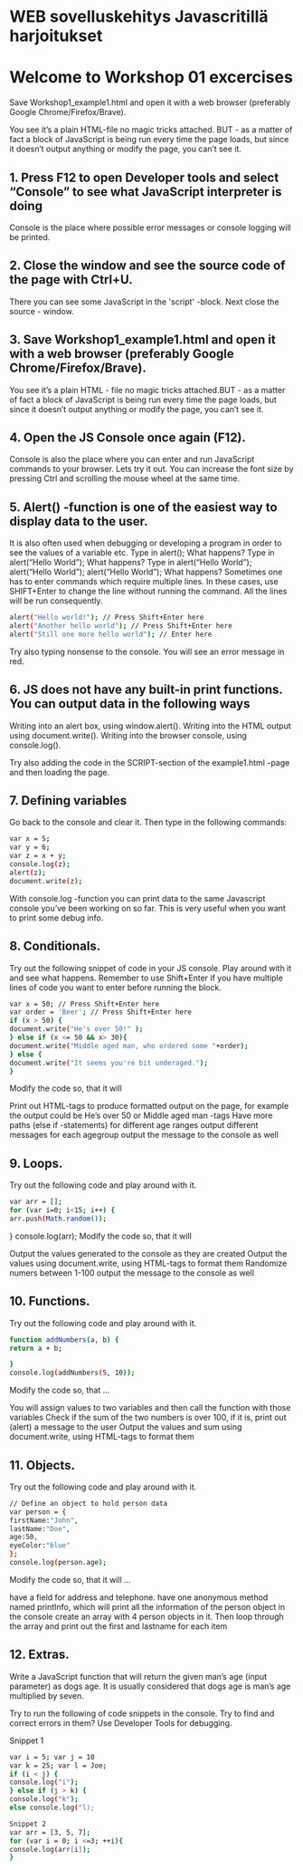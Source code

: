 # WEB sovelluskehitys Javascritillä harjoitukset

# Welcome to Workshop 01 excercises
Save Workshop1_example1.html and open it with a web browser (preferably Google Chrome/Firefox/Brave).

You see it’s a plain HTML-file no magic tricks attached. BUT - as a matter of fact a block of JavaScript is being run every time the page loads, but since it doesn’t output anything or modify the page, you can’t see it.


##  1. Press F12 to open Developer tools and select “Console” to see what JavaScript interpreter is doing

Console is the place where possible error messages or console logging will be printed.


##  2. Close the window and see the source code of the page with Ctrl+U.

There you can see some JavaScript in the 'script' -block. Next close the source - window.


##  3. Save Workshop1_example1.html and open it with a web browser (preferably Google Chrome/Firefox/Brave).

You see it’s a plain HTML - file no magic tricks attached.BUT - as a matter of fact a block of JavaScript is being run every time the page loads, but since it doesn’t output anything or modify the page, you can’t see it.


##  4. Open the JS Console once again (F12).

Console is also the place where you can enter and run JavaScript commands to your browser. Lets try it out. You can increase the font size by pressing Ctrl and scrolling the mouse wheel at the same time.


##  5. Alert() -function is one of the easiest way to display data to the user.

It is also often used when debugging or developing a program in order to see the values of a variable etc.
Type in alert(); What happens?
Type in alert(“Hello World”); What happens?
Type in alert(“Hello World”); alert(“Hello World”); alert(“Hello World”); What happens?
Sometimes one has to enter commands which require multiple lines. In these cases, use SHIFT+Enter to change the line without running the command. All the lines will be run consequently.

```bash
alert("Hello world!"); // Press Shift+Enter here
alert("Another hello world"); // Press Shift+Enter here
alert("Still one more hello world"); // Enter here
```
Try also typing nonsense to the console. You will see an error message in red.


##  6. JS does not have any built-in print functions. You can output data in the following ways

Writing into an alert box, using window.alert().
Writing into the HTML output using document.write().
Writing into the browser console, using console.log().

Try also adding the code in the SCRIPT-section of the example1.html -page and then loading the page.

##  7. Defining variables

Go back to the console and clear it. Then type in the following commands:
```bash
var x = 5;
var y = 6;
var z = x + y;
console.log(z);
alert(z);
document.write(z);
```
With console.log -function you can print data to the same Javascript console you’ve been working on so far. This is very useful when you want to print some debug info.



##  8. Conditionals.

Try out the following snippet of code in your JS console. Play around with it and see what happens. Remember to use Shift+Enter if you have multiple lines of code you want to enter before running the block.
```bash
var x = 50; // Press Shift+Enter here
var order = 'Beer'; // Press Shift+Enter here
if (x > 50) {
document.write("He's over 50!" );
} else if (x <= 50 && x> 30){
document.write("Middle aged man, who ordered some "+order);
} else {
document.write("It seems you're bit underaged.");
}
```
Modify the code so, that it will

Print out HTML-tags to produce formatted output on the page, for example the output could be
He’s over 50
or Middle aged man -tags
Have more paths (else if -statements) for different age ranges
output different messages for each agegroup
output the message to the console as well

##  9. Loops.

Try out the following code and play around with it.
```bash
var arr = [];
for (var i=0; i<15; i++) {
arr.push(Math.random());
```
}
console.log(arr);
Modify the code so, that it will

Output the values generated to the console as they are created
Output the values using document.write, using HTML-tags to format them
Randomize numers between 1-100
output the message to the console as well
##  10. Functions.

Try out the following code and play around with it.
```bash
function addNumbers(a, b) {
return a + b;

}
console.log(addNumbers(5, 10));
```
Modify the code so, that ...

You will assign values to two variables and then call the function with those variables
Check if the sum of the two numbers is over 100, if it is, print out (alert) a message to the user
Output the values and sum using document.write, using HTML-tags to format them
##  11. Objects.

Try out the following code and play around with it.


```bash
// Define an object to hold person data
var person = {
firstName:"John",
lastName:"Doe",
age:50,
eyeColor:"blue"
};
console.log(person.age);
```
Modify the code so, that it will ...

have a field for address and telephone.
have one anonymous method named printInfo, which will print all the information of the person object in the console
create an array with 4 person objects in it. Then loop through the array and print out the first and lastname for each item
##  12. Extras.

Write a JavaScript function that will return the given man’s age (input parameter) as dogs age. It is usually considered that dogs age is man’s age multiplied by seven.


Try to run the following of code snippets in the console. Try to find and correct errors in them? Use Developer Tools for debugging.

Snippet 1
```bash
var i = 5; var j = 10
var k = 25; var l = Joe;
if (i < j) {
console.log("i");
} else if (j > k) {
console.log("k");
else console.log("l);
```
```bash
Snippet 2
var arr = [3, 5, 7];
for (var i = 0; i <=3; ++i){
console.log(arr[i]);
}
```
